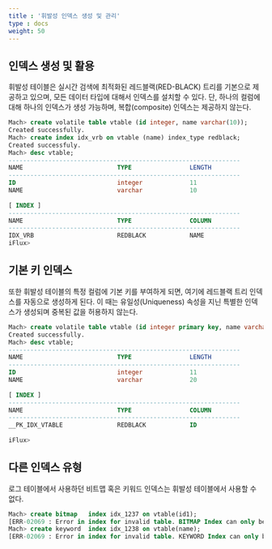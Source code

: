 ```yaml
---
title : '휘발성 인덱스 생성 및 관리'
type : docs
weight: 50
---
```


## 인덱스 생성 및 활용

휘발성 테이블은 실시간 검색에 최적화된 레드블랙(RED-BLACK) 트리를 기본으로 제공하고 있으며, 모든 데이터 타입에 대해서 인덱스를 설치할 수 있다. 단, 하나의 컬럼에 대해 하나의 인덱스가 생성 가능하며, 복합(composite) 인덱스는 제공하지 않는다.

```sql
Mach> create volatile table vtable (id integer, name varchar(10));
Created successfully.
Mach> create index idx_vrb on vtable (name) index_type redblack;
Created successfuly.
Mach> desc vtable;
----------------------------------------------------------------
NAME                          TYPE                LENGTH       
----------------------------------------------------------------
ID                            integer             11             
NAME                          varchar             10                 
 
[ INDEX ]                             
----------------------------------------------------------------
NAME                          TYPE                COLUMN
----------------------------------------------------------------
IDX_VRB                       REDBLACK            NAME               
iFlux>
```

## 기본 키 인덱스

또한 휘발성 테이블의 특정 컬럼에 기본 키를 부여하게 되면, 여기에 레드블랙 트리 인덱스를 자동으로 생성하게 된다. 이 때는 유일성(Uniqueness) 속성을 지닌 특별한 인덱스가 생성되며 중복된 값을 허용하지 않는다.

```sql
Mach> create volatile table vtable (id integer primary key, name varchar(20));
Created successfully.
Mach> desc vtable;
----------------------------------------------------------------
NAME                          TYPE                LENGTH       
----------------------------------------------------------------
ID                            integer             11             
NAME                          varchar             20                 
 
[ INDEX ]                             
----------------------------------------------------------------
NAME                          TYPE                COLUMN
----------------------------------------------------------------
__PK_IDX_VTABLE               REDBLACK            ID  
 
iFlux>
```
 
## 다른 인덱스 유형

로그 테이블에서 사용하던 비트맵 혹은 키워드 인덱스는 휘발성 테이블에서 사용할 수 없다.

```sql
Mach> create bitmap   index idx_1237 on vtable(id1);
[ERR-02069 : Error in index for invalid table. BITMAP Index can only be created for LOG Table.]
Mach> create keyword  index idx_1238 on vtable(name);
[ERR-02069 : Error in index for invalid table. KEYWORD Index can only be created for LOG Table.]
```

